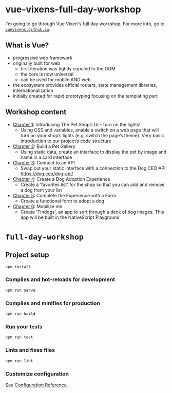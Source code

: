 # vue-vixens-full-day-workshop

I'm going to go through Vue Vixen's full day workshop. For more info, go to [`vuevixens.github.io`](https://vuevixens.github.io/docs/workshop/).


## What is Vue?

* progressive web framework
* originally built for web
    * first iteration was tightly copuled to the DOM
    * the core is now universal
    * can be used for mobile AND web
* the ecosystem provides official routers, state management libraries, internationalization
* initially created for rapid prototyping focusing on the templating part

## Workshop content


* [Chapter 1](https://vuevixens.github.io/docs/workshop/full-day/ch1.html): Introducing The Pet Shop’s UI – turn on the lights!
    * Using CSS and variables, enable a switch on a web page that will turn on your shop’s lights (e.g. switch the page’s theme). Very basic introduction to our project’s code structure
* [Chapter 2](https://vuevixens.github.io/docs/workshop/full-day/ch2.html): Build a Pet Gallery
    * Using static data, create an interface to display the pet by image and name in a card interface
* [Chapter 3](https://vuevixens.github.io/docs/workshop/full-day/ch3.html): Connect to an API
    * Swap out your static interface with a connection to the Dog CEO API: https://dog.ceo/dog-api/
* [Chapter 4](https://vuevixens.github.io/docs/workshop/full-day/ch4.html): Create a Dog Adoption Experience
    * Create a 'favorites list' for the shop so that you can add and remove a dog from your list
* [Chapter 5](https://vuevixens.github.io/docs/workshop/full-day/ch5.html): Complete the Experience with a Form
    * Create a functional form to adopt a dog
* [Chapter 6](https://vuevixens.github.io/docs/workshop/full-day/ch6.html): Mobilize me
    * Create 'Tindogs', an app to sort through a deck of dog images. This app will be built in the NativeScript Playground


# `full-day-workshop`

## Project setup
```
npm install
```

### Compiles and hot-reloads for development
```
npm run serve
```

### Compiles and minifies for production
```
npm run build
```

### Run your tests
```
npm run test
```

### Lints and fixes files
```
npm run lint
```

### Customize configuration
See [Configuration Reference](https://cli.vuejs.org/config/).
